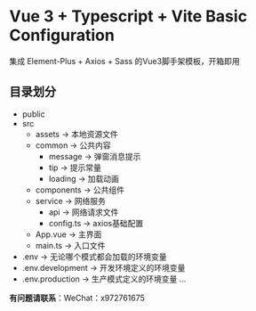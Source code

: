 # Vue 3 + Typescript + Vite Basic Configuration
集成 Element-Plus + Axios + Sass 的Vue3脚手架模板，开箱即用

## 目录划分
- public
- src
    - assets -> 本地资源文件
    - common -> 公共内容
        - message -> 弹窗消息提示
        - tip -> 提示常量
        - loading -> 加载动画
    - components -> 公共组件
    - service  -> 网络服务
        - api  -> 网络请求文件
        - config.ts -> axios基础配置
    - App.vue  -> 主界面
    - main.ts  -> 入口文件
- .env  -> 无论哪个模式都会加载的环境变量
- .env.development -> 开发环境定义的环境变量
- .env.production -> 生产模式定义的环境变量
...

**有问题请联系**：WeChat：x972761675